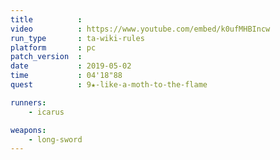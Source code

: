 ```yaml
---
title          :
video          : https://www.youtube.com/embed/k0ufMHBIncw
run_type       : ta-wiki-rules
platform       : pc
patch_version  : 
date           : 2019-05-02
time           : 04'18"88
quest          : 9★-like-a-moth-to-the-flame

runners:
    - icarus

weapons:
    - long-sword
---
```

